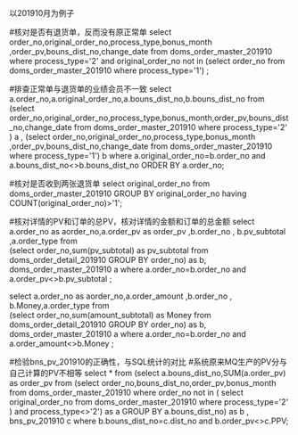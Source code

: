 以201910月为例子

#核对是否有退货单，反而没有原正常单
select order_no,original_order_no,process_type,bonus_month ,order_pv,bouns_dist_no,change_date
from doms_order_master_201910  where process_type='2' and original_order_no not in (select order_no from doms_order_master_201910 where process_type='1') ;


#排查正常单与退货单的业绩会员不一致
select a.order_no,a.original_order_no,a.bouns_dist_no,b.bouns_dist_no from (select order_no,original_order_no,process_type,bonus_month,order_pv,bouns_dist_no,change_date
from doms_order_master_201910  where process_type='2'  ) a , (select order_no,original_order_no,process_type,bonus_month ,order_pv,bouns_dist_no,change_date
from doms_order_master_201910  where process_type='1') b  where a.original_order_no=b.order_no and a.bouns_dist_no<>b.bouns_dist_no ORDER BY a.order_no;

#核对是否收到两张退货单
select original_order_no from  doms_order_master_201910 GROUP BY original_order_no having  COUNT(original_order_no)>'1';


#核对详情的PV和订单的总PV，核对详情的金额和订单的总金额
select a.order_no as aorder_no,a.order_pv as order_pv ,b.order_no , b.pv_subtotal ,a.order_type from   
(select order_no,sum(pv_subtotal) as pv_subtotal from  doms_order_detail_201910 GROUP BY order_no) as b, doms_order_master_201910 a 
where a.order_no=b.order_no and a.order_pv<>b.pv_subtotal ;


select a.order_no as aorder_no,a.order_amount  ,b.order_no , b.Money,a.order_type from   
(select order_no,sum(amount_subtotal) as Money from  doms_order_detail_201910 GROUP BY order_no) as b, doms_order_master_201910 a 
where a.order_no=b.order_no and a.order_amount<>b.Money ;


#检验bns_pv_201910的正确性，与SQL统计的对比
#系统原来MQ生产的PV分与自己计算的PV不相等
select * from (select a.bouns_dist_no,SUM(a.order_pv) as order_pv from (select order_no,bouns_dist_no,order_pv,bonus_month from doms_order_master_201910 where order_no not in (
select original_order_no from doms_order_master_201910 where process_type='2' ) and process_type<>'2') as a GROUP BY a.bouns_dist_no) as b , bns_pv_201910 c where b.bouns_dist_no=c.dist_no and b.order_pv<>c.PPV;